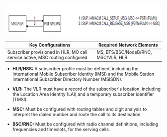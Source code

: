 <img src="images/CS_Mobile_Originated_Call.png" style="width:6.81703in;height:1.05839in"
alt="A close up of text AI-generated content may be incorrect." />

| **Key Configurations** | **Required Network Elements** |
|----|----|
| Subscriber provisioned in HLR, MO call service active, MSC routing configured | MS, BTS/BSC/NodeB/RNC, MSC/VLR, HLR |

- **HLR/HSS:** A subscriber profile must be defined, including the
  International Mobile Subscriber Identity (IMSI) and the Mobile Station
  International Subscriber Directory Number (MSISDN).

- **VLR:** The VLR must have a record of the subscriber's location,
  including the Location Area Identity (LAI) and a temporary subscriber
  identifier (TMSI).

- **MSC:** Must be configured with routing tables and digit analysis to
  interpret the dialed number and route the call to its destination.

- **BSC/RNC:** Must be configured with radio channel definitions,
  including frequencies and timeslots, for the serving cells.
